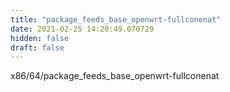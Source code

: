 ```yaml
---
title: "package_feeds_base_openwrt-fullconenat"
date: 2021-02-25 14:20:49.070729
hidden: false
draft: false
---
```


x86/64/package_feeds_base_openwrt-fullconenat

